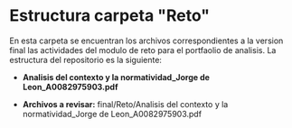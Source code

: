 # Estructura carpeta "Reto"
En esta carpeta se encuentran los archivos correspondientes a la version final las actividades del modulo de reto para el portfaolio de analisis. La estructura del repositorio es la siguiente:

 * **Analisis del contexto y la normatividad_Jorge de Leon_A0082975903.pdf**

 * **Archivos a revisar:** final/Reto/Analisis del contexto y la normatividad_Jorge de Leon_A0082975903.pdf
 
